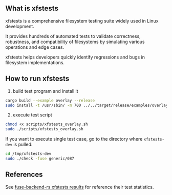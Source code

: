 ## What is xfstests

xfstests is a comprehensive filesystem testing suite widely used in Linux development.

It provides hundreds of automated tests to validate correctness, robustness, and compatibility of filesystems by simulating various operations and edge cases.

xfstests helps developers quickly identify regressions and bugs in filesystem implementations.

## How to run xfstests

1. build test program and install it

```bash
cargo build --example overlay --release
sudo install -t /usr/sbin/ -m 700 ../../target/release/examples/overlay 
```

2. execute test script

```bash
chmod +x scripts/xfstests_overlay.sh
sudo ./scripts/xfstests_overlay.sh
```

If you want to execute single test case, go to the directory where `xfstests-dev` is pulled:

```bash
cd /tmp/xfstests-dev
sudo ./check -fuse generic/087
```

## References

See [fuse-backend-rs xfstests results](https://github.com/cloud-hypervisor/fuse-backend-rs/blob/master/tests/scripts/xfstests_overlay.exclude) for reference their test statistics.